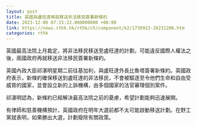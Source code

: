 ```yaml
---
layout: post
title: 英國與盧旺達再就移送非法移民簽署新條約
date: 2023-12-06 07:15:22.000000000 +08:00
link: https://news.rthk.hk/rthk/ch/component/k2/1730913-20231206.htm
categories: rthk
---
```


英國最高法院上月裁定，將非法移民移送至盧旺達的計劃，可能違反國際人權法之後，兩國政府再就移送非法移民簽署新條約。

英國內政大臣祁湛明星期二前往基加利，與盧旺達外長比魯塔簽署新條約。英國政府表示，新條約確保移送到盧旺達的非法移民，不會被驅逐至令他們生命和自由受威脅的國家，並會設立新的上訴機構，由多個國家的法官審理個別案件。

祁湛明認為，新條約已經解決最高法院之前的憂慮，希望計劃能夠迅速展開。

有律師和慈善機構預計，英國政府在明年大選前都不太可能啟動移送計劃。在野工黨就表明，如果勝出大選，計劃廢除有關政策。
